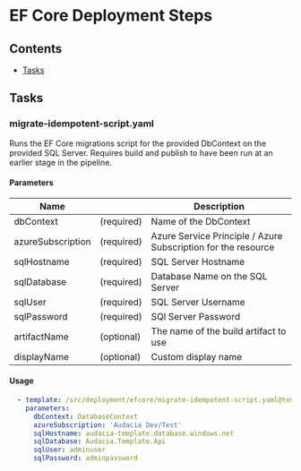 # EF Core Deployment Steps

## Contents

- [Tasks](#tasks)

## Tasks

### migrate-idempotent-script.yaml

Runs the EF Core migrations script for the provided DbContext on the provided SQL Server.
Requires build and publish to have been run at an earlier stage in the pipeline.

#### Parameters

| Name              |            | Description                                                   |
|---                |---         |---                                                            |
| dbContext         | (required) | Name of the DbContext                                         |
| azureSubscription | (required) | Azure Service Principle / Azure Subscription for the resource |
| sqlHostname       | (required) | SQL Server Hostname                                           |
| sqlDatabase       | (required) | Database Name on the SQL Server                               |
| sqlUser           | (required) | SQL Server Username                                           |
| sqlPassword       | (required) | SQl Server Password                                           |
| artifactName      | (optional) | The name of the build artifact to use                         |
| displayName       | (optional) | Custom display name                                           |

#### Usage

```yaml
  - template: /src/deployment/efcore/migrate-idempotent-script.yaml@templates
    parameters:
      dbContext: DatabaseContext
      azureSubscription: 'Audacia Dev/Test'
      sqlHostname: audacia-template.database.windows.net
      sqlDatabase: Audacia.Template.Api
      sqlUser: adminuser
      sqlPassword: adminpassword
```
